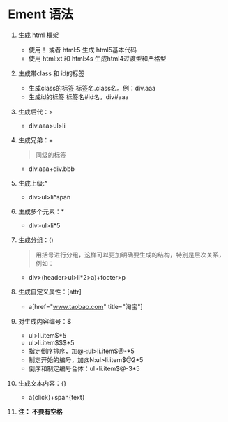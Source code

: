 # Ement 语法

1. 生成 html 框架

    - 使用！ 或者 html:5 生成 html5基本代码
    - 使用 html:xt 和 html:4s 生成html4过渡型和严格型

2. 生成帯class 和 id的标签

    - 生成class的标签 标签名.class名。例：div.aaa
    - 生成id的标签 标签名#id名。div#aaa

3. 生成后代：>

    - div.aaa>ul>li
  
4. 生成兄弟：+

    > 同级的标签

    - div.aaa+div.bbb

5. 生成上级:^

    - div>ul>li^span

6. 生成多个元素：*

    - div>ul>li*5

7. 生成分组：()

    > 用括号进行分组，这样可以更加明确要生成的结构，特别是层次关系，例如：
    - div>(header>ul>li*2>a)+footer>p

8. 生成自定义属性：[attr]

    - a[href="www.taobao.com" title="淘宝"]

9. 对生成内容编号：$

    - ul>li.item$*5
    - ul>li.item$$$*5
    - 指定倒序排序，加@-:ul>li.item$@-*5
    - 制定开始的编号，加@N:ul>li.item$@2*5
    - 倒序和制定编号合体：ul>li.item$@-3*5

10. 生成文本内容：{}

    - a{click}+span{text}

11. **注： 不要有空格** 
